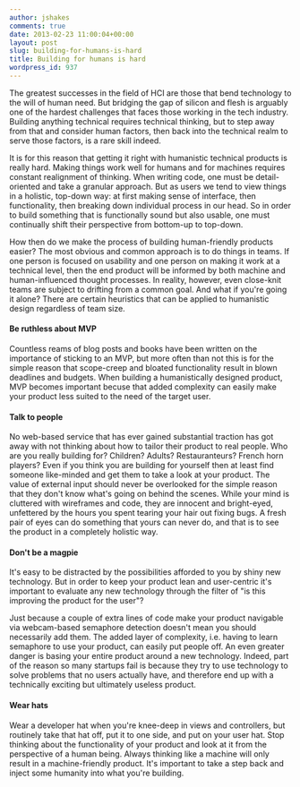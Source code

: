 ```yaml
---
author: jshakes
comments: true
date: 2013-02-23 11:00:04+00:00
layout: post
slug: building-for-humans-is-hard
title: Building for humans is hard
wordpress_id: 937
---
```


The greatest successes in the field of HCI are those that bend technology to the will of human need. But bridging the gap of silicon and flesh is arguably one of the hardest challenges that faces those working in the tech industry. Building anything technical requires technical thinking, but to step away from that and consider human factors, then back into the technical realm to serve those factors, is a rare skill indeed.

It is for this reason that getting it right with humanistic technical products is really hard. Making things work well for humans and for machines requires constant realignment of thinking. When writing code, one must be detail-oriented and take a granular approach. But as users we tend to view things in a holistic, top-down way: at first making sense of interface, then functionality, then breaking down individual process in our head. So in order to build something that is functionally sound but also usable, one must continually shift their perspective from bottom-up to top-down.

How then do we make the process of building human-friendly products easier? The most obvious and common approach is to do things in teams. If one person is focused on usability and one person on making it work at a technical level, then the end product will be informed by both machine and human-influenced thought processes. In reality, however, even close-knit teams are subject to drifting from a common goal. And what if you're going it alone? There are certain heuristics that can be applied to humanistic design regardless of team size.


#### Be ruthless about MVP


Countless reams of blog posts and books have been written on the importance of sticking to an MVP, but more often than not this is for the simple reason that scope-creep and bloated functionality result in blown deadlines and budgets. When building a humanistically designed product, MVP becomes important becuse that added complexity can easily make your product less suited to the need of the target user.


#### Talk to people


No web-based service that has ever gained substantial traction has got away with not thinking about how to tailor their product to real people. Who are you really building for? Children? Adults? Restauranteurs? French horn players? Even if you think you are building for yourself then at least find someone like-minded and get them to take a look at your product. The value of external input should never be overlooked for the simple reason that they don't know what's going on behind the scenes. While your mind is cluttered with wireframes and code, they are innocent and bright-eyed, unfettered by the hours you spent tearing your hair out fixing bugs. A fresh pair of eyes can do something that yours can never do, and that is to see the product in a completely holistic way.


#### Don't be a magpie


It's easy to be distracted by the possibilities afforded to you by shiny new technology. But in order to keep your product lean and user-centric it's important to evaluate any new technology through the filter of "is this improving the product for the user"?

Just because a couple of extra lines of code make your product navigable via webcam-based semaphore detection doesn't mean you should necessarily add them. The added layer of complexity, i.e. having to learn semaphore to use your product, can easily put people off. An even greater danger is basing your entire product around a new technology. Indeed, part of the reason so many startups fail is because they try to use technology to solve problems that no users actually have, and therefore end up with a technically exciting but ultimately useless product.


#### Wear hats


Wear a developer hat when you're knee-deep in views and controllers, but routinely take that hat off, put it to one side, and put on your user hat. Stop thinking about the functionality of your product and look at it from the perspective of a human being. Always thinking like a machine will only result in a machine-friendly product. It's important to take a step back and inject some humanity into what you're building.
